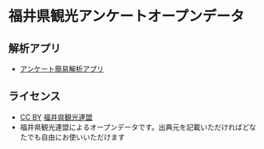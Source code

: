 # 福井県観光アンケートオープンデータ

## 解析アプリ

- [アンケート簡易解析アプリ](https://code4fukui.github.io/fukui-kanko-stat/)

## ライセンス

- [CC BY](https://creativecommons.org/licenses/by/4.0/deed.ja) [福井県観光連盟](https://www.fuku-e.com/)
- 福井県観光連盟によるオープンデータです。出典元を記載いただければどなたでも自由にお使いいただけます

